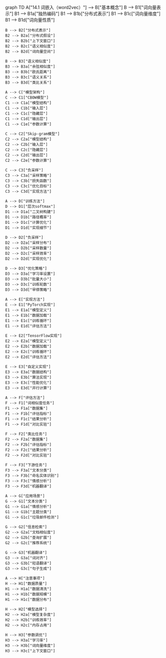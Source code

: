 graph TD
    A["14.1 词嵌入（word2vec）"] --> B["基本概念"]
    B --> B1["词向量表示"]
    B1 --> B1a["独热编码"]
    B1 --> B1b["分布式表示"]
    B1 --> B1c["词向量维度"]
    B1 --> B1d["词向量性质"]
    
    B --> B2["分布式表示"]
    B2 --> B2a["分布式假设"]
    B2 --> B2b["上下文窗口"]
    B2 --> B2c["语义相似度"]
    B2 --> B2d["词向量空间"]
    
    B --> B3["语义相似度"]
    B3 --> B3a["余弦相似度"]
    B3 --> B3b["欧氏距离"]
    B3 --> B3c["语义关系"]
    B3 --> B3d["类比关系"]
    
    A --> C["模型架构"]
    C --> C1["CBOW模型"]
    C1 --> C1a["模型结构"]
    C1 --> C1b["输入层"]
    C1 --> C1c["隐藏层"]
    C1 --> C1d["输出层"]
    C1 --> C1e["参数计算"]
    
    C --> C2["Skip-gram模型"]
    C2 --> C2a["模型结构"]
    C2 --> C2b["输入层"]
    C2 --> C2c["隐藏层"]
    C2 --> C2d["输出层"]
    C2 --> C2e["参数计算"]
    
    C --> C3["负采样"]
    C3 --> C3a["采样策略"]
    C3 --> C3b["损失函数"]
    C3 --> C3c["优化目标"]
    C3 --> C3d["实现方法"]
    
    A --> D["训练方法"]
    D --> D1["层次softmax"]
    D1 --> D1a["二叉树构建"]
    D1 --> D1b["路径概率"]
    D1 --> D1c["计算优化"]
    D1 --> D1d["实现细节"]
    
    D --> D2["负采样"]
    D2 --> D2a["采样分布"]
    D2 --> D2b["采样数量"]
    D2 --> D2c["采样效率"]
    D2 --> D2d["实现优化"]
    
    D --> D3["优化策略"]
    D3 --> D3a["学习率设置"]
    D3 --> D3b["批量大小"]
    D3 --> D3c["训练轮数"]
    D3 --> D3d["早停策略"]
    
    A --> E["实现方法"]
    E --> E1["PyTorch实现"]
    E1 --> E1a["模型定义"]
    E1 --> E1b["数据加载"]
    E1 --> E1c["训练循环"]
    E1 --> E1d["评估方法"]
    
    E --> E2["TensorFlow实现"]
    E2 --> E2a["模型定义"]
    E2 --> E2b["数据加载"]
    E2 --> E2c["训练循环"]
    E2 --> E2d["评估方法"]
    
    E --> E3["自定义实现"]
    E3 --> E3a["数据结构"]
    E3 --> E3b["算法实现"]
    E3 --> E3c["性能优化"]
    E3 --> E3d["并行计算"]
    
    A --> F["评估方法"]
    F --> F1["词相似度任务"]
    F1 --> F1a["数据集"]
    F1 --> F1b["评估指标"]
    F1 --> F1c["结果分析"]
    F1 --> F1d["对比实验"]
    
    F --> F2["类比任务"]
    F2 --> F2a["数据集"]
    F2 --> F2b["评估指标"]
    F2 --> F2c["结果分析"]
    F2 --> F2d["对比实验"]
    
    F --> F3["下游任务"]
    F3 --> F3a["文本分类"]
    F3 --> F3b["命名实体识别"]
    F3 --> F3c["情感分析"]
    F3 --> F3d["机器翻译"]
    
    A --> G["应用场景"]
    G --> G1["文本分类"]
    G1 --> G1a["情感分析"]
    G1 --> G1b["主题分类"]
    G1 --> G1c["垃圾邮件检测"]
    
    G --> G2["信息检索"]
    G2 --> G2a["文档相似度"]
    G2 --> G2b["查询扩展"]
    G2 --> G2c["推荐系统"]
    
    G --> G3["机器翻译"]
    G3 --> G3a["词对齐"]
    G3 --> G3b["短语翻译"]
    G3 --> G3c["句子生成"]
    
    A --> H["注意事项"]
    H --> H1["数据质量"]
    H1 --> H1a["数据清洗"]
    H1 --> H1b["数据规模"]
    H1 --> H1c["数据分布"]
    
    H --> H2["模型选择"]
    H2 --> H2a["模型复杂度"]
    H2 --> H2b["训练效率"]
    H2 --> H2c["内存占用"]
    
    H --> H3["参数调优"]
    H3 --> H3a["学习率"]
    H3 --> H3b["词向量维度"]
    H3 --> H3c["上下文窗口"] 